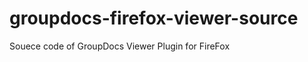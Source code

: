 groupdocs-firefox-viewer-source
===============================

Souece code of GroupDocs Viewer Plugin for FireFox